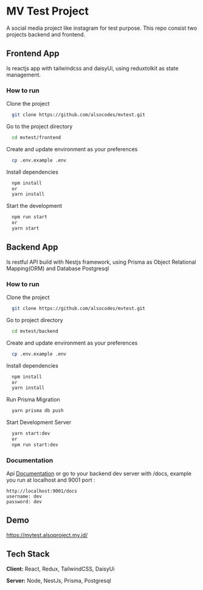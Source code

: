 
# MV Test Project

A social media project like instagram for test purpose. This repo consist two projects backend and frontend.

## Frontend App

Is reactjs app with tailwindcss and daisyUi, using reduxtolkit as state management.


### How to run

Clone the project

```bash
  git clone https://github.com/alsocodes/mvtest.git
```

Go to the project directory

```bash
  cd mvtest/frontend
```

Create and update environment as your preferences

```bash
  cp .env.example .env
```

Install dependencies

```bash
  npm install
  or
  yarn install
```

Start the development

```bash
  npm run start
  or 
  yarn start
```


## Backend App
Is restful API build with Nestjs framework, using Prisma as Object Relational Mapping(ORM) and Database Postgresql


### How to run
Clone the project

```bash
  git clone https://github.com/alsocodes/mvtest.git
```

Go to project directory

```bash
  cd mvtest/backend
```

Create and update environment as your preferences

```bash
  cp .env.example .env
```

Install dependencies

```bash
  npm install
  or 
  yarn install

```

Run Prisma Migration

```bash
  yarn prisma db push

```

Start Development Server

```bash
  yarn start:dev
  or
  npm run start:dev

```

### Documentation

Api [Documentation](https://documenter.getpostman.com/view/2198742/2s8ZDcxJzX)
or go to your backend dev server with /docs, example you run at localhost and 9001 port : 

```
http://localhost:9001/docs
username: dev
password: dev
```

## Demo

https://mvtest.alsoproject.my.id/


## Tech Stack

**Client:** React, Redux, TailwindCSS, DaisyUi

**Server:** Node, NestJs, Prisma, Postgresql

